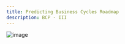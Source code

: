 ```yaml
---
title: Predicting Business Cycles Roadmap
description: BCP - III
---
```


![image](public/bcp/roadmap_07092024.png)